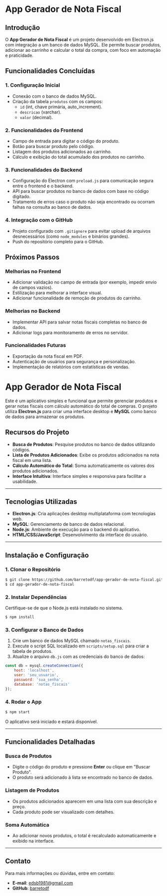 # App Gerador de Nota Fiscal

## Introdução
O **App Gerador de Nota Fiscal** é um projeto desenvolvido em Electron.js com integração a um banco de dados MySQL. Ele permite buscar produtos, adicionar ao carrinho e calcular o total da compra, com foco em automação e praticidade.

## Funcionalidades Concluídas

### 1. Configuração Inicial
- Conexão com o banco de dados MySQL.
- Criação da tabela `produtos` com os campos:
  - `id` (int, chave primária, auto_increment).
  - `descricao` (varchar).
  - `valor` (decimal).

### 2. Funcionalidades do Frontend
- Campo de entrada para digitar o código do produto.
- Botão para buscar produto pelo código.
- Listagem dos produtos adicionados ao carrinho.
- Cálculo e exibição do total acumulado dos produtos no carrinho.

### 3. Funcionalidades do Backend
- Configuração do Electron com `preload.js` para comunicação segura entre o frontend e o backend.
- API para buscar produtos no banco de dados com base no código digitado.
- Tratamento de erros caso o produto não seja encontrado ou ocorram falhas na consulta ao banco de dados.

### 4. Integração com o GitHub
- Projeto configurado com `.gitignore` para evitar upload de arquivos desnecessários (como `node_modules` e binários grandes).
- Push do repositório completo para o GitHub.

## Próximos Passos

### Melhorias no Frontend
- Adicionar validação no campo de entrada (por exemplo, impedir envio de campos vazios).
- Estilização para melhorar a interface visual.
- Adicionar funcionalidade de remoção de produtos do carrinho.

### Melhorias no Backend
- Implementar API para salvar notas fiscais completas no banco de dados.
- Adicionar logs para monitoramento de erros no servidor.

### Funcionalidades Futuras
- Exportação da nota fiscal em PDF.
- Autenticação de usuários para segurança e personalização.
- Implementação de relatórios com estatísticas de vendas.

# App Gerador de Nota Fiscal

Este é um aplicativo simples e funcional que permite gerenciar produtos e gerar notas fiscais com cálculo automático do total de compras. O projeto utiliza **Electron.js** para criar uma interface desktop e **MySQL** como banco de dados para armazenar os produtos.

## Recursos do Projeto

- **Busca de Produtos**: Pesquise produtos no banco de dados utilizando códigos.
- **Lista de Produtos Adicionados**: Exibe os produtos adicionados na nota fiscal em uma lista.
- **Cálculo Automático do Total**: Soma automaticamente os valores dos produtos adicionados.
- **Interface Intuitiva**: Interface simples e responsiva para facilitar a usabilidade.

---

## Tecnologias Utilizadas

- **Electron.js**: Cria aplicações desktop multiplataforma com tecnologias web.
- **MySQL**: Gerenciamento de banco de dados relacional.
- **Node.js**: Ambiente de execução para o backend do aplicativo.
- **HTML/CSS/JavaScript**: Desenvolvimento da interface do usuário.

---

## Instalação e Configuração

### 1. Clonar o Repositório

```bash
$ git clone https://github.com/barretodf/app-gerador-de-nota-fiscal.git
$ cd app-gerador-de-nota-fiscal
```

### 2. Instalar Dependências

Certifique-se de que o Node.js está instalado no sistema.

```bash
$ npm install
```

### 3. Configurar o Banco de Dados

1. Crie um banco de dados MySQL chamado `notas_fiscais`.
2. Execute o script SQL localizado em `scripts/setup.sql` para criar a tabela de produtos.
3. Atualize o arquivo `db.js` com as credenciais do banco de dados:

```javascript
const db = mysql.createConnection({
    host: 'localhost',
    user: 'seu_usuario',
    password: 'sua_senha',
    database: 'notas_fiscais'
});
```

### 4. Rodar o App

```bash
$ npm start
```

O aplicativo será iniciado e estará disponível.

---

## Funcionalidades Detalhadas

### Busca de Produtos
- Digite o código do produto e pressione **Enter** ou clique em "Buscar Produto".
- O produto será adicionado à lista se encontrado no banco de dados.

### Listagem de Produtos
- Os produtos adicionados aparecem em uma lista com sua descrição e preço.
- Cada produto pode ser visualizado com detalhes.

### Soma Automática
- Ao adicionar novos produtos, o total é recalculado automaticamente e exibido na interface.

---

## Contato

Para mais informações ou dúvidas, entre em contato:
- **E-mail**: edsb1981@gmail.com
- **GitHub**: [barretodf](https://github.com/barretodf)


